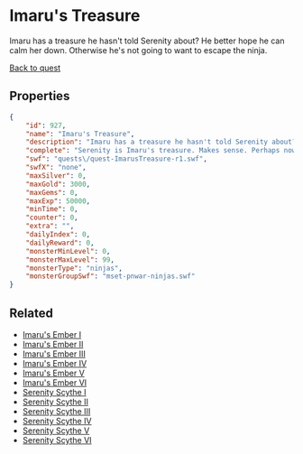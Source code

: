 # Imaru's Treasure

Imaru has a treasure he hasn't told Serenity about? He better hope he can calm her down. Otherwise he's not going to want to escape the ninja.

[Back to quest](../quests.md)

## Properties

```json
{
    "id": 927,
    "name": "Imaru's Treasure",
    "description": "Imaru has a treasure he hasn't told Serenity about? He better hope he can calm her down. Otherwise he's not going to want to escape the ninja.",
    "complete": "Serenity is Imaru's treasure. Makes sense. Perhaps now they can find their own \"happily ever after\"",
    "swf": "quests\/quest-ImarusTreasure-r1.swf",
    "swfX": "none",
    "maxSilver": 0,
    "maxGold": 3000,
    "maxGems": 0,
    "maxExp": 50000,
    "minTime": 0,
    "counter": 0,
    "extra": "",
    "dailyIndex": 0,
    "dailyReward": 0,
    "monsterMinLevel": 0,
    "monsterMaxLevel": 99,
    "monsterType": "ninjas",
    "monsterGroupSwf": "mset-pnwar-ninjas.swf"
}
```

## Related

- [Imaru's Ember I](../items/7210-imaru-s-ember-i.md)
- [Imaru's Ember II](../items/7211-imaru-s-ember-ii.md)
- [Imaru's Ember III](../items/7212-imaru-s-ember-iii.md)
- [Imaru's Ember IV](../items/7213-imaru-s-ember-iv.md)
- [Imaru's Ember V](../items/7214-imaru-s-ember-v.md)
- [Imaru's Ember VI](../items/7215-imaru-s-ember-vi.md)
- [Serenity Scythe I](../items/7216-serenity-scythe-i.md)
- [Serenity Scythe II](../items/7217-serenity-scythe-ii.md)
- [Serenity Scythe III](../items/7218-serenity-scythe-iii.md)
- [Serenity Scythe IV](../items/7219-serenity-scythe-iv.md)
- [Serenity Scythe V](../items/7220-serenity-scythe-v.md)
- [Serenity Scythe VI](../items/7221-serenity-scythe-vi.md)

